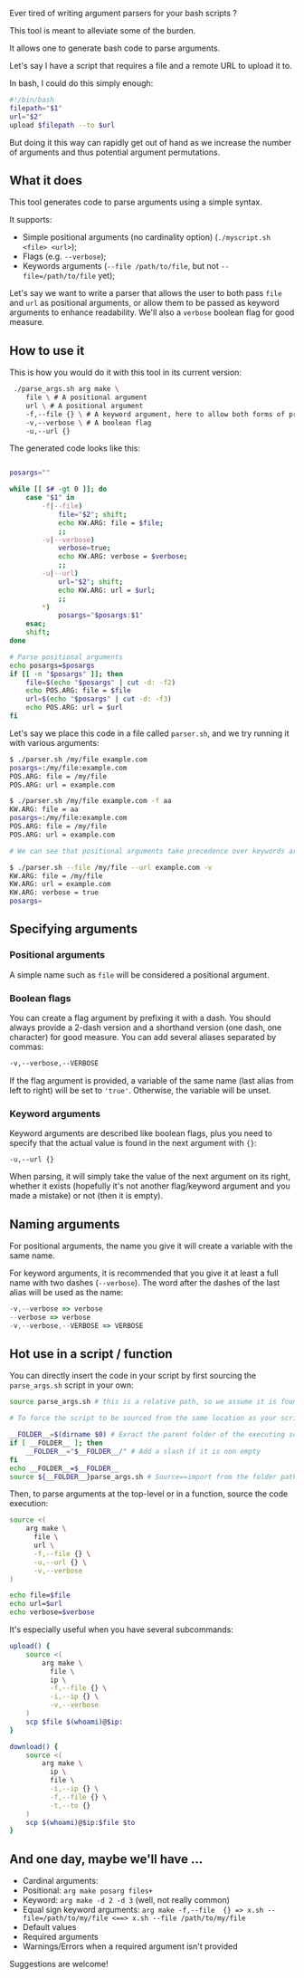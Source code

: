 Ever tired of writing argument parsers for your bash scripts ?

This tool is meant to alleviate some of the burden.

It allows one to generate bash code to parse arguments.

Let's say I have a script that requires a file and a remote URL to upload it to. 

In bash, I could do this simply enough:

```bash
#!/bin/bash
filepath="$1"
url="$2"
upload $filepath --to $url
```

But doing it this way can rapidly get out of hand as we increase the number of arguments and thus potential argument permutations.

## What it does

This tool generates code to parse arguments using a simple syntax.

It supports:
* Simple positional arguments (no cardinality option) (`./myscript.sh <file> <url>`);
* Flags (e.g. `--verbose`);
* Keywords arguments (`--file /path/to/file`, but not `--file=/path/to/file` yet);

Let's say we want to write a parser that allows the user to both pass `file` and `url` as positional arguments, or allow them to be passed as keyword arguments to enhance readability. We'll also a `verbose` boolean flag for good measure.

## How to use it

This is how you would do it with this tool in its current version:

```bash
 ./parse_args.sh arg make \
    file \ # A positional argument
    url \ # A positional argument
    -f,--file {} \ # A keyword argument, here to allow both forms of providing the 'file' argument
    -v,--verbose \ # A boolean flag
    -u,--url {}
```
The generated code looks like this:
```bash

posargs=""

while [[ $# -gt 0 ]]; do
    case "$1" in
        -f|--file)
            file="$2"; shift;
            echo KW.ARG: file = $file;
            ;;
        -v|--verbose)
            verbose=true;
            echo KW.ARG: verbose = $verbose;
            ;;
        -u|--url)
            url="$2"; shift;
            echo KW.ARG: url = $url;
            ;;
        *)
            posargs="$posargs:$1"
    esac;
    shift;
done

# Parse positional arguments
echo posargs=$posargs
if [[ -n "$posargs" ]]; then
    file=$(echo "$posargs" | cut -d: -f2)
    echo POS.ARG: file = $file
    url=$(echo "$posargs" | cut -d: -f3)
    echo POS.ARG: url = $url
fi

```

Let's say we place this code in a file called `parser.sh`, and we try running it with various arguments:
```bash
$ ./parser.sh /my/file example.com
posargs=:/my/file:example.com
POS.ARG: file = /my/file
POS.ARG: url = example.com

$ ./parser.sh /my/file example.com -f aa
KW.ARG: file = aa
posargs=:/my/file:example.com
POS.ARG: file = /my/file
POS.ARG: url = example.com

# We can see that positional arguments take precedence over keywords args, since they are parsed afterwards

$ ./parser.sh --file /my/file --url example.com -v
KW.ARG: file = /my/file
KW.ARG: url = example.com
KW.ARG: verbose = true
posargs=
```

## Specifying arguments

### Positional arguments

A simple name such as `file` will be considered a positional argument.

### Boolean flags

You can create a flag argument by prefixing it with a dash. You should always provide a 2-dash version and a shorthand version (one dash, one character) for good measure. You can add several aliases separated by commas:

```bash
-v,--verbose,--VERBOSE
```

If the flag argument is provided, a variable of the same name (last alias from left to right) will be set to `'true'`. Otherwise, the variable will be unset.

### Keyword arguments

Keyword arguments are described like boolean flags, plus you need to specify that the actual value is found in the next argument with `{}`:

```bah
-u,--url {}
```

When parsing, it will simply take the value of the next argument on its right, whether it exists (hopefully it's not another flag/keyword argument and you made a mistake) or not (then it is empty).

## Naming arguments

For positional arguments, the name you give it will create a variable with the same name.

For keyword arguments, it is recommended that you give it at least a full name with two dashes (`--verbose`). The word after the dashes of the last alias will be used as the name:

```js
-v,--verbose => verbose
--verbose => verbose
-v,--verbose,--VERBOSE => VERBOSE
```

## Hot use in a script / function

You can directly insert the code in your script by first sourcing the `parse_args.sh` script in your own:

```bash
source parse_args.sh # this is a relative path, so we assume it is found in the cwd from where your script is run.

# To force the script to be sourced from the same location as your script, here's a way to do it:

__FOLDER__=$(dirname $0) # Exract the parent folder of the executing script
if [ __FOLDER__ ]; then
    __FOLDER__="$__FOLDER__/" # Add a slash if it is non empty
fi
echo __FOLDER__=$__FOLDER__
source ${__FOLDER__}parse_args.sh # Source==import from the folder path
```
Then, to parse arguments at the top-level or in a function, source the code execution:
```sh
source <(
    arg make \
      file \
      url \
      -f,--file {} \
      -u,--url {} \
      -v,--verbose
)

echo file=$file
echo url=$url
echo verbose=$verbose
```
It's especially useful when you have several subcommands:
```bash
upload() {
    source <(
        arg make \
          file \
          ip \
          -f,--file {} \
          -i,--ip {} \
          -v,--verbose
    )
    scp $file $(whoami)@$ip:
}

download() {
    source <(
        arg make \
          ip \
          file \
          -i,--ip {} \
          -f,--file {} \
          -t,--to {}
    )
    scp $(whoami)@$ip:$file $to
}
```

## And one day, maybe we'll have ...

* Cardinal arguments:
 * Positional: `arg make posarg files+`
 * Keyword: `arg make -d 2 -d 3` (well, not really common)
* Equal sign keyword arguments: `arg make -f,--file  {} => x.sh --file=/path/to/my/file <==> x.sh --file /path/to/my/file`
* Default values
* Required arguments
* Warnings/Errors when a required argument isn't provided

Suggestions are welcome!
